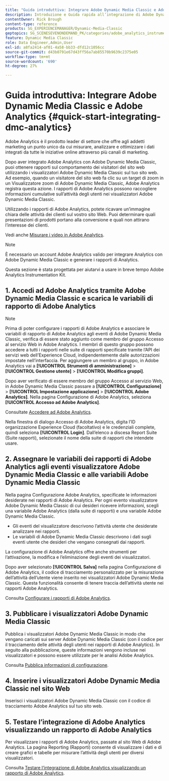 ```yaml
---
title: "Guida introduttiva: Integrare Adobe Dynamic Media Classic e Adobe Analytics"
description: Introduzione e Guida rapida all’integrazione di Adobe Dynamic Media Classic e Adobe Analytics per aiutarti a iniziare subito a utilizzare il prodotto.
contentOwner: Rick Brough
content-type: reference
products: SG_EXPERIENCEMANAGER/Dynamic-Media-Classic
geptopics: SG_SCENESEVENONDEMAND_PK/categories/adobe_analytics_instrumentation_kit
feature: Dynamic Media Classic
role: Data Engineer,Admin,User
exl-id: a8fa2414-af01-4a58-bb33-dfd12c1056cc
source-git-commit: d43b0791e67d43ff56a7ab85570b9639c2375e05
workflow-type: tm+mt
source-wordcount: '690'
ht-degree: 27%

---
```


# Guida introduttiva: Integrare Adobe Dynamic Media Classic e Adobe Analytics {#quick-start-integrating-dmc-analytics}

Adobe Analytics è il prodotto leader di settore che offre agli addetti marketing un punto unico da cui misurare, analizzare e ottimizzare i dati integrati da tutte le iniziative online attraverso più canali di marketing.

Dopo aver integrato Adobe Analytics con Adobe Dynamic Media Classic, puoi ottenere rapporti sul comportamento dei visitatori del sito web utilizzando i visualizzatori Adobe Dynamic Media Classic sul tuo sito web. Ad esempio, quando un visitatore del sito web fa clic su un target di zoom in un Visualizzatore zoom di Adobe Dynamic Media Classic, Adobe Analytics registra questa azione. I rapporti di Adobe Analytics possono raccogliere informazioni cumulative sull’attività degli utenti nei visualizzatori Adobe Dynamic Media Classic.

Utilizzando i rapporti di Adobe Analytics, potete ricavare un’immagine chiara delle attività dei clienti sul vostro sito Web. Puoi determinare quali presentazioni di prodotti portano alla conversione e quali non attirano l’interesse dei clienti.

Vedi anche [Misurare i video in Adobe Analytics](https://experienceleague.adobe.com/docs/media-analytics/using/media-overview.html).

>[!NOTE]
>
>È necessario un account Adobe Analytics valido per integrare Analytics con Adobe Dynamic Media Classic e generare i rapporti di Analytics.

Questa sezione è stata progettata per aiutarvi a usare in breve tempo Adobe Analytics Instrumentation Kit.

## 1. Accedi ad Adobe Analytics tramite Adobe Dynamic Media Classic e scarica le variabili di rapporto di Adobe Analytics

>[!NOTE]
>
>Prima di poter configurare i rapporti di Adobe Analytics e associare le variabili di rapporto di Adobe Analytics agli eventi di Adobe Dynamic Media Classic, verifica di essere stato aggiunto come membro del gruppo Accesso al servizio Web in Adobe Analytics. I membri di questo gruppo possono accedere a tutti i rapporti nelle suite di rapporti specificate tramite l’API dei servizi web dell’Experience Cloud, indipendentemente dalle autorizzazioni impostate nell’interfaccia. Per aggiungere un membro al gruppo, in Adobe Analytics vai a **[!UICONTROL Strumenti di amministrazione]** > **[!UICONTROL Gestione utente]** > **[!UICONTROL Modifica gruppi]**.

Dopo aver verificato di essere membro del gruppo Accesso al servizio Web, in Adobe Dynamic Media Classic passare a **[!UICONTROL Configurazione]** > **[!UICONTROL Impostazione applicazione]** > **[!UICONTROL Adobe Analytics]**. Nella pagina Configurazione di Adobe Analytics, seleziona **[!UICONTROL Accesso ad Adobe Analytics]**.

Consultate [Accedere ad Adobe Analytics](log-analytics.md#log_in_to_adobe_analytics).

Nella finestra di dialogo Accesso di Adobe Analytics, digita l’ID organizzazione Experience Cloud (facoltativo) e le credenziali complete, quindi seleziona **[!UICONTROL Login]**. Dall’elenco a discesa Report Suite (Suite rapporti), selezionate il nome della suite di rapporti che intendete usare.

## 2. Assegnare le variabili dei rapporti di Adobe Analytics agli eventi visualizzatore Adobe Dynamic Media Classic e alle variabili Adobe Dynamic Media Classic

Nella pagina Configurazione Adobe Analytics, specificate le informazioni desiderate nei rapporti di Adobe Analytics. Per ogni evento visualizzatore Adobe Dynamic Media Classic di cui desideri ricevere informazioni, scegli una variabile Adobe Analytics (dalla suite di rapporti) e una variabile Adobe Dynamic Media Classic.

* Gli eventi del visualizzatore descrivono l’attività utente che desiderate analizzare nei rapporti.
* Le variabili di Adobe Dynamic Media Classic descrivono i dati sugli eventi utente che desideri che vengano consegnati dai rapporti.

La configurazione di Adobe Analytics offre anche strumenti per l’attivazione, la modifica e l’eliminazione degli eventi dei visualizzatori.

Dopo aver selezionato **[!UICONTROL Salva]** nella pagina Configurazione di Adobe Analytics, il codice di tracciamento personalizzato per la misurazione dell’attività dell’utente viene inserito nei visualizzatori Adobe Dynamic Media Classic. Questa funzionalità consente di tenere traccia dell’attività utente nei rapporti Adobe Analytics.

Consulta [Configurare i rapporti di Adobe Analytics](configuring-analytics-reports.md#configuring_adobe_analytics_reports).

## 3. Pubblicare i visualizzatori Adobe Dynamic Media Classic

Pubblica i visualizzatori Adobe Dynamic Media Classic in modo che vengano caricati sui server Adobe Dynamic Media Classic (con il codice per il tracciamento delle attività degli utenti nei rapporti di Adobe Analytics). In seguito alla pubblicazione, queste informazioni vengono incluse nei visualizzatori e possono essere utilizzate per le analisi Adobe Analytics.

Consulta [Pubblica informazioni di configurazione](publishing-analytics-configuration-information.md#publishing_adobe_analytics_configuration_information).

## 4. Inserire i visualizzatori Adobe Dynamic Media Classic nel sito Web

Inserisci i visualizzatori Adobe Dynamic Media Classic con il codice di tracciamento Adobe Analytics sul tuo sito web.

## 5. Testare l’integrazione di Adobe Analytics visualizzando un rapporto di Adobe Analytics

Per visualizzare i rapporti di Adobe Analytics, passate al sito Web di Adobe Analytics. La pagina Reporting (Rapporti) consente di visualizzare i dati e di creare grafici e tabelle per misurare l’attività degli utenti per diversi visualizzatori.

Consulta [Testare l’integrazione di Adobe Analytics visualizzando un rapporto di Adobe Analytics](testing-integration-viewing-analytics-report.md#testing_the_integration_by_viewing_an_adobe_analytics_report).
